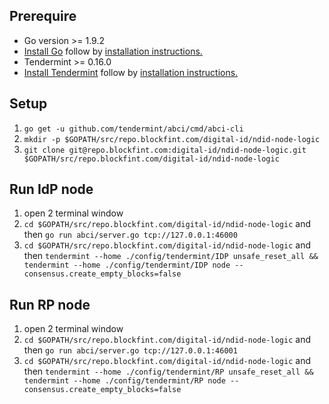 
## Prerequire
- Go version >= 1.9.2
- [Install Go](https://golang.org/dl/) follow by [installation instructions.](https://golang.org/doc/install)
- Tendermint >= 0.16.0
- [Install Tendermint](http://tendermint.readthedocs.io/projects/tools/en/master/index.html) follow by [installation instructions.](http://tendermint.readthedocs.io/projects/tools/en/master/install.html)

## Setup
1. `go get -u github.com/tendermint/abci/cmd/abci-cli`
1. `mkdir -p $GOPATH/src/repo.blockfint.com/digital-id/ndid-node-logic`
1. `git clone git@repo.blockfint.com:digital-id/ndid-node-logic.git $GOPATH/src/repo.blockfint.com/digital-id/ndid-node-logic`

## Run IdP node
1. open 2 terminal window
1. `cd $GOPATH/src/repo.blockfint.com/digital-id/ndid-node-logic` and then `go run abci/server.go tcp://127.0.0.1:46000`
1. `cd $GOPATH/src/repo.blockfint.com/digital-id/ndid-node-logic` and then `tendermint --home ./config/tendermint/IDP unsafe_reset_all && tendermint --home ./config/tendermint/IDP node --consensus.create_empty_blocks=false`

## Run RP node
1. open 2 terminal window
1. `cd $GOPATH/src/repo.blockfint.com/digital-id/ndid-node-logic` and then `go run abci/server.go tcp://127.0.0.1:46001`
1. `cd $GOPATH/src/repo.blockfint.com/digital-id/ndid-node-logic` and then `tendermint --home ./config/tendermint/RP unsafe_reset_all && tendermint --home ./config/tendermint/RP node --consensus.create_empty_blocks=false`